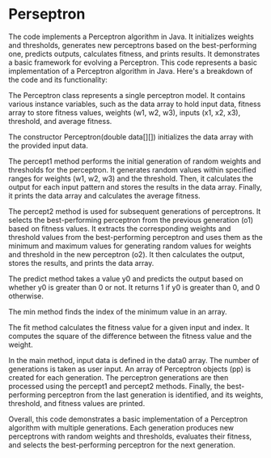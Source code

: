 # Perseptron
The code implements a Perceptron algorithm in Java. It initializes weights and thresholds, generates new perceptrons based on the best-performing one, predicts outputs, calculates fitness, and prints results. It demonstrates a basic framework for evolving a Perceptron.
This code represents a basic implementation of a Perceptron algorithm in Java. Here's a breakdown of the code and its functionality:

The Perceptron class represents a single perceptron model. It contains various instance variables, such as the data array to hold input data, fitness array to store fitness values, weights (w1, w2, w3), inputs (x1, x2, x3), threshold, and average fitness.

The constructor Perceptron(double data[][]) initializes the data array with the provided input data.

The percept1 method performs the initial generation of random weights and thresholds for the perceptron. It generates random values within specified ranges for weights (w1, w2, w3) and the threshold. Then, it calculates the output for each input pattern and stores the results in the data array. Finally, it prints the data array and calculates the average fitness.

The percept2 method is used for subsequent generations of perceptrons. It selects the best-performing perceptron from the previous generation (o1) based on fitness values. It extracts the corresponding weights and threshold values from the best-performing perceptron and uses them as the minimum and maximum values for generating random values for weights and threshold in the new perceptron (o2). It then calculates the output, stores the results, and prints the data array.

The predict method takes a value y0 and predicts the output based on whether y0 is greater than 0 or not. It returns 1 if y0 is greater than 0, and 0 otherwise.

The min method finds the index of the minimum value in an array.

The fit method calculates the fitness value for a given input and index. It computes the square of the difference between the fitness value and the weight.

In the main method, input data is defined in the data0 array. The number of generations is taken as user input. An array of Perceptron objects (pp) is created for each generation. The perceptron generations are then processed using the percept1 and percept2 methods. Finally, the best-performing perceptron from the last generation is identified, and its weights, threshold, and fitness values are printed.

Overall, this code demonstrates a basic implementation of a Perceptron algorithm with multiple generations. Each generation produces new perceptrons with random weights and thresholds, evaluates their fitness, and selects the best-performing perceptron for the next generation.
